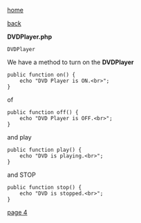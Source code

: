 [home](./page01.md)

[back](./page02.md)

**DVDPlayer.php**

```
DVDPlayer
```

We have a method to turn on the **DVDPlayer**
```
public function on() {
    echo "DVD Player is ON.<br>";
}
```
of
```
public function off() {
    echo "DVD Player is OFF.<br>";
}
```

and play
```
public function play() {
    echo "DVD is playing.<br>";
}
```

and STOP
```
public function stop() {
    echo "DVD is stopped.<br>";
}
```

[page 4](./page04.md)
